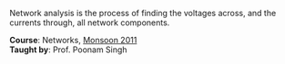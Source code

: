 Network analysis is the process of finding the voltages across, and the
currents through, all network components.

**Course**: Networks, [Monsoon 2011]<br>
**Taught by**: Prof. Poonam Singh

[Monsoon 2011]: https://github.com/nitrece/semester-3
